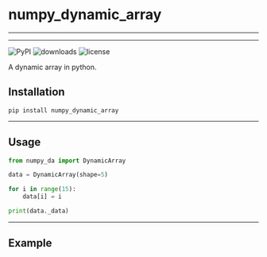 # numpy_dynamic_array

---
---
![PyPI](https://img.shields.io/pypi/v/numpy_dynamic_array)
![downloads](https://img.shields.io/pypi/dm/numpy_dynamic_array)
![license](https://img.shields.io/github/license/dylanwal/numpy_dynamic_array)

A dynamic array in python.

## Installation

```
pip install numpy_dynamic_array
```

---
## Usage

```python
from numpy_da import DynamicArray

data = DynamicArray(shape=5)

for i in range(15):
    data[i] = i

print(data._data)

```


---
## Example



